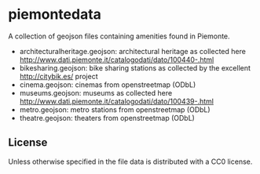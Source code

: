 # piemontedata
A collection of geojson files containing amenities found in Piemonte.

- architecturalheritage.geojson: architectural heritage as collected here http://www.dati.piemonte.it/catalogodati/dato/100440-.html
- bikesharing.geojson: bike sharing stations as collected by the excellent http://citybik.es/ project
- cinema.geojson: cinemas from openstreetmap (ODbL)
- museums.geojson: museums as collected here http://www.dati.piemonte.it/catalogodati/dato/100439-.html
- metro.geojson: metro stations from openstreetmap (ODbL)
- theatre.geojson: theaters from openstreetmap (ODbL)

License
-------
Unless otherwise specified in the file data is distributed with a CC0 license.
